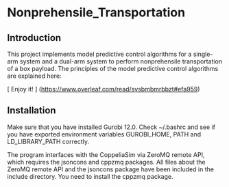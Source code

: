 # Nonprehensile_Transportation

## Introduction

This project implements model predictive control algorithms for a single-arm system and a dual-arm system to perform nonprehensile transportation of a box payload. The principles of the model predictive control algorithms are explained here:

[ Enjoy it! ] (https://www.overleaf.com/read/svsbmbmrbbzt#efa959)

## Installation

Make sure that you have installed Gurobi 12.0. Check ~/.bashrc and see if you have exported environment variables GUROBI_HOME, PATH and LD_LIBRARY_PATH correctly.

The program interfaces with the CoppeliaSim via ZeroMQ remote API, which requires the jsoncons and cppzmq packages. All files about the ZeroMQ remote API and the jsoncons package have been included in the include directory. You need to install the cppzmq package.
